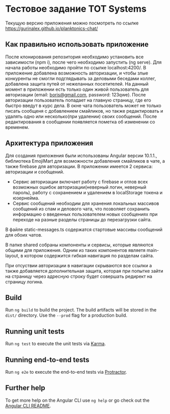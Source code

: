 # Тестовое задание TOT Systems

Текущую версию приложения можно посмотреть по ссылке https://gurinalex.github.io/planktonics-chat/

## Как правильно использовать приложение

После клонирования репозитория необходимо установить все зависимости (npm i), после чего необходимо запустить (ng serve). Для начала работы необходимо пройти по ссылке localhost:4200/. В приложение добавлена возможность авторизации, и чтобы злые конкуренты не смогли подглядывать за деловыми беседами коллег, добавлена защита путей от нежеланных посетителей. На данный момент в приложении есть только один живой пользователь для авторизации (email: boris@gmail.com, password: 123qwe). 
После авторизации пользователь попадает на главную страницу, где его быстро введут в курс дела.
В окне чата пользователь может не только писать сообщеня с добавлением смайликов, но также редактировать и удалять одно или несколько(при удалении) своих сообщений. После редактирования в сообщении появляется пометка об изменении со временем. 

## Архитектура приложения

Для создания приложения были использованы Angular версии 10.1.1., библиотека EmojiMart для возможности добавления смайликов в чате, а также firebase для авторизации.
В приложении имеется 2 сервиса: авторизации и сообщений.
- Сервис авторизации включает работу с firebase и отлов всех возможных ошибок авторизации(неверный логин, неверный пароль), работу с сохранением и удалением в localStorage токена и юзернейма.
- Сервис сообщений необходим для хранения локальных массивов сообщений из спам и делового чата, что позволяет сохранить информацию о введенных пользователем новых сообщениях при переходе на разные разделы страницы до перезагрузки сайта.

В файле static-messages.ts содержатся стартовые массивы сообщений для обоих чатов.

В папке shared собраны компоненты и сервисы, которые являются общими для приложения. Одним из таких компонентов являетя main-layout, в котором содержится гибкая навигация по разделам сайта. 

При отсуствии авторизации в навигации скрываются все ссылки а также добавляется дополнительная защита, которая при попытке зайти на страницу через адресную строку будет совершать редирект на страницу логина.

## Build

Run `ng build` to build the project. The build artifacts will be stored in the `dist/` directory. Use the `--prod` flag for a production build.

## Running unit tests

Run `ng test` to execute the unit tests via [Karma](https://karma-runner.github.io).

## Running end-to-end tests

Run `ng e2e` to execute the end-to-end tests via [Protractor](http://www.protractortest.org/).

## Further help

To get more help on the Angular CLI use `ng help` or go check out the [Angular CLI README](https://github.com/angular/angular-cli/blob/master/README.md).
